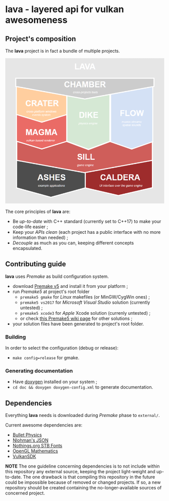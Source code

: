 # lava - layered api for vulkan awesomeness

## Project's composition

The **lava** project is in fact a bundle of multiple projects.

![lava composition](doc/images/lava-composition.png)

The core principles of **lava** are:
- Be *up-to-date* with C++ standard (currently set to C++17) to make your code-life easier ;
- Keep your *APIs clean* (each project has a public interface with no more information than needed) ;
- *Decouple* as much as you can, keeping different concepts encapsulated.

## Contributing guide

**lava** uses *Premake* as build configuration system.

- download [Premake v5](https://premake.github.io/download.html#v5) and install it from your platform ;
- run *Premake5* at project's root folder
	- `premake5 gmake` for *Linux* makefiles (or MinGW/CygWin ones) ;
	- `premake5 vs2017` for *Microsoft Visual Studio* solution (currently untested) ;
	- `premake5 xcode3` for *Apple* Xcode solution (currenly untested) ;
	- or check [this Premake5 wiki page](https://github.com/premake/premake-core/wiki/Using-Premake) for other solutions ;
- your solution files have been generated to project's root folder.

### Building

In order to select the configuration (debug or release):
- `make config=release` for gmake.

### Generating documentation

- Have [doxygen](www.doxygen.org/) installed on your system ;
- `cd doc && doxygen doxygen-config.xml` to generate documentation. 

## Dependencies

Everything **lava** needs is downloaded during *Premake* phase to `external/`. 

Current awesome dependencies are:
- [Bullet Physics](https://github.com/bulletphysics/bullet3)
- [Nlohman's JSON](https://github.com/nlohmann/json)
- [Nothings.org STB Fonts](https://nothings.org/stb/font/)
- [OpenGL Mathematics](http://glm.g-truc.net/)
- [VulkanSDK](https://vulkan.lunarg.com/)

__NOTE__ The one guideline concerning dependencies is to not include within this repository any external source,
keeping the project light-weight and up-to-date. The one drawback is that compiling this repository in the future
could be impossible because of removed or changed projects. If so, a new repository should be created containing
the no-longer-available sources of concerned project.
